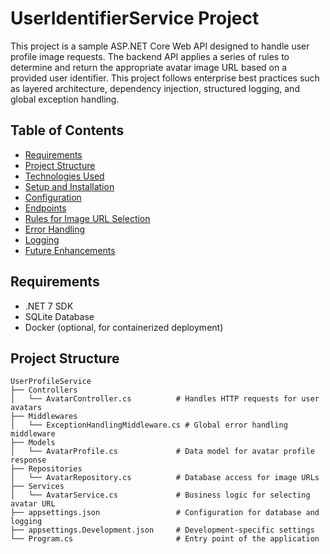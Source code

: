 # UserIdentifierService Project

This project is a sample ASP.NET Core Web API designed to handle user profile image requests. The backend API applies a series of rules to determine and return the appropriate avatar image URL based on a provided user identifier. This project follows enterprise best practices such as layered architecture, dependency injection, structured logging, and global exception handling.

## Table of Contents

- [Requirements](#requirements)
- [Project Structure](#project-structure)
- [Technologies Used](#technologies-used)
- [Setup and Installation](#setup-and-installation)
- [Configuration](#configuration)
- [Endpoints](#endpoints)
- [Rules for Image URL Selection](#rules-for-image-url-selection)
- [Error Handling](#error-handling)
- [Logging](#logging)
- [Future Enhancements](#future-enhancements)

## Requirements

- .NET 7 SDK
- SQLite Database
- Docker (optional, for containerized deployment)

## Project Structure

```plaintext
UserProfileService
├── Controllers
│   └── AvatarController.cs          # Handles HTTP requests for user avatars
├── Middlewares
│   └── ExceptionHandlingMiddleware.cs # Global error handling middleware
├── Models
│   └── AvatarProfile.cs             # Data model for avatar profile response
├── Repositories
│   └── AvatarRepository.cs          # Database access for image URLs
├── Services
│   └── AvatarService.cs             # Business logic for selecting avatar URL
├── appsettings.json                 # Configuration for database and logging
├── appsettings.Development.json     # Development-specific settings
└── Program.cs                       # Entry point of the application
